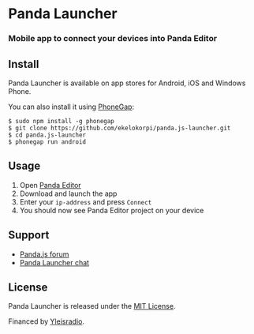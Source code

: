 # Panda Launcher

### Mobile app to connect your devices into Panda Editor

## Install

Panda Launcher is available on app stores for Android, iOS and Windows Phone.

You can also install it using [PhoneGap](http://phonegap.com/):

	$ sudo npm install -g phonegap
	$ git clone https://github.com/ekelokorpi/panda.js-launcher.git
	$ cd panda.js-launcher
	$ phonegap run android

## Usage

1. Open [Panda Editor](http://www.pandajs.net/editor)
1. Download and launch the app
2. Enter your `ip-address` and press `Connect`
3. You should now see Panda Editor project on your device

## Support

- [Panda.js forum](http://www.html5gamedevs.com/forum/19-pandajs/)
- [Panda Launcher chat](https://gitter.im/ekelokorpi/panda.js-launcher)

## License

Panda Launcher is released under the [MIT License](http://opensource.org/licenses/MIT).

Financed by [Yleisradio](http://en.wikipedia.org/wiki/Yle).
